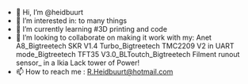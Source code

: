 - 👋 Hi, I’m @heidbuurt
- 👀 I’m interested in: to many things
- 🌱 I’m currently learning #3D printing and code
- 💞️ I’m looking to collaborate on making it work with my: Anet A8_Bigtreetech SKR V1.4 Turbo_Bigtreetech TMC2209 V2 in UART mode_Bigtreetech TFT35 V3.0_BLToutch_Bigtreetech Filment runout sensor_ in a Ikia Lack tower of Power!
- 📫 How to reach me : R.Heidbuurt@hotmail.com

<!---
heidbuurt/heidbuurt is a ✨ special ✨ repository because its `README.md` (this file) appears on your GitHub profile.
You can click the Preview link to take a look at your changes.
--->
